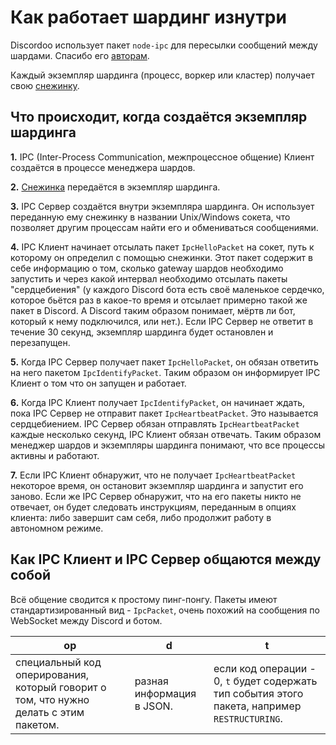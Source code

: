 # Как работает шардинг изнутри

Discordoo использует пакет `node-ipc` для пересылки сообщений между шардами. Спасибо его [авторам](https://github.com/sponsors/RIAEvangelist).

Каждый экземпляр шардинга (процесс, воркер или кластер) получает свою [снежинку](../internal-utilities/snowflakes.ru.md).

## Что происходит, когда создаётся экземпляр шардинга
**1.** IPC (Inter-Process Communication, межпроцессное общение) Клиент создаётся в процессе менеджера шардов.

**2.** [Cнежинка](../internal-utilities/snowflakes.ru.md) передаётся в экземпляр шардинга.

**3.** IPC Сервер создаётся внутри экземпляра шардинга. Он использует переданную ему снежинку в названии Unix/Windows сокета, что позволяет другим процессам найти его и обмениваться сообщениями.

**4.** IPC Клиент начинает отсылать пакет `IpcHelloPacket` на сокет, путь к которому он определил с помощью снежинки. Этот пакет содержит в себе информацию о том, сколько gateway шардов необходимо запустить и через какой интервал необходимо отсылать пакеты "сердцебиения" (у каждого Discord бота есть своё маленькое сердечко, которое бьётся раз в какое-то время и отсылает примерно такой же пакет в Discord. А Discord таким образом понимает, мёртв ли бот, который к нему подключился, или нет.). Если IPC Сервер не ответит в течение 30 секунд, экземпляр шардинга будет остановлен и перезапущен.

**5.** Когда IPC Сервер получает пакет `IpcHelloPacket`, он обязан ответить на него пакетом `IpcIdentifyPacket`. Таким образом он информирует IPC Клиент о том что он запущен и работает.

**6.** Когда IPC Клиент получает `IpcIdentifyPacket`, он начинает ждать, пока IPC Сервер не отправит пакет `IpcHeartbeatPacket`. Это называется сердцебиением. IPC Сервер обязан отправлять `IpcHeartbeatPacket` каждые несколько секунд, IPC Клиент обязан отвечать. Таким образом менеджер шардов и экземпляры шардинга понимают, что все процессы активны и работают.

**7.** Если IPC Клиент обнаружит, что не получает `IpcHeartbeatPacket` некоторое время, он остановит экземпляр шардинга и запустит его заново. Если же IPC Сервер обнаружит, что на его пакеты никто не отвечает, он будет следовать инструкциям, переданным в опциях клиента: либо завершит сам себя, либо продолжит работу в автономном режиме.

## Как IPC Клиент и IPC Сервер общаются между собой
Всё общение сводится к простому пинг-понгу. Пакеты имеют стандартизированный вид - `IpcPacket`, очень похожий на сообщения по WebSocket между Discord и ботом.

| op                                                                      | d                | t                                                                    |
|-------------------------------------------------------------------------|------------------|----------------------------------------------------------------------|
| специальный код оперирования, который говорит о том, что нужно делать с этим пакетом. | разная информация в JSON. | если код операции - 0, `t` будет содержать тип события этого пакета, например `RESTRUCTURING`. |
